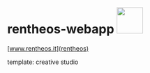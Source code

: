 # rentheos-webapp <img src="https://user-images.githubusercontent.com/45575898/221533095-b73bca9f-cefc-4bcf-a936-ba2dd1e06c8b.png" width="60" height="60" />

[www.rentheos.it](rentheos) 

template: creative studio

